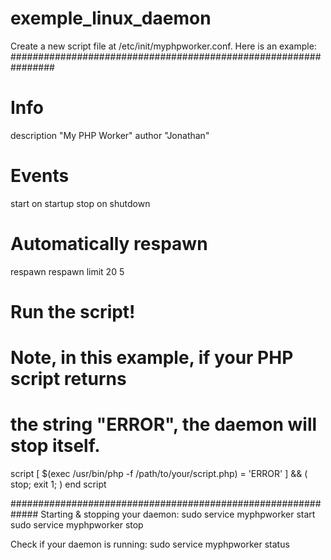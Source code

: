 # exemple_linux_daemon

Create a new script file at /etc/init/myphpworker.conf. Here is an example:
################################################################
# Info
description "My PHP Worker"
author      "Jonathan"

# Events
start on startup
stop on shutdown

# Automatically respawn
respawn
respawn limit 20 5

# Run the script!
# Note, in this example, if your PHP script returns
# the string "ERROR", the daemon will stop itself.
script
    [ $(exec /usr/bin/php -f /path/to/your/script.php) = 'ERROR' ] && ( stop; exit 1; )
end script


#############################################################
Starting & stopping your daemon:
sudo service myphpworker start
sudo service myphpworker stop

Check if your daemon is running:
sudo service myphpworker status
